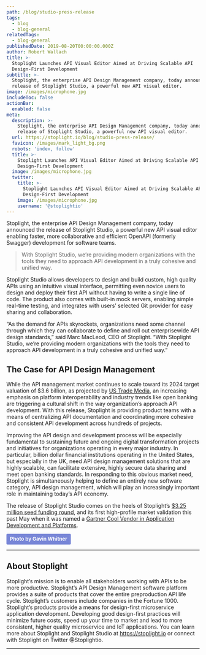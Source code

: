 ```yaml
---
path: /blog/studio-press-release
tags:
  - blog
  - blog-general
relatedTags:
  - blog-general
publishedDate: 2019-08-20T00:00:00.000Z
author: Robert Wallach
title: >-
  Stoplight Launches API Visual Editor Aimed at Driving Scalable API
  Design-First Development
subtitle: >-
  Stoplight, the enterprise API Design Management company, today announced the
  release of Stoplight Studio, a powerful new API visual editor.
image: /images/microphone.jpg
includeToc: false
actionBar:
  enabled: false
meta:
  description: >-
    Stoplight, the enterprise API Design Management company, today announced the
    release of Stoplight Studio, a powerful new API visual editor.
  url: https://stoplight.io/blog/studio-press-release/
  favicon: /images/mark_light_bg.png
  robots: 'index, follow'
  title: >-
    Stoplight Launches API Visual Editor Aimed at Driving Scalable API
    Design-First Development
  image: /images/microphone.jpg
  twitter:
    title: >-
      Stoplight Launches API Visual Editor Aimed at Driving Scalable API
      Design-First Development
    image: /images/microphone.jpg
    username: '@stoplightio'
---
```



Stoplight, the enterprise API Design Management company, today announced the release of Stoplight Studio, a powerful new API visual editor enabling faster, more collaborative and efficient OpenAPI (formerly Swagger) development for software teams.

> With Stoplight Studio, we’re providing modern organizations with the tools they need to approach API development in a truly cohesive and unified way.

Stoplight Studio allows developers to design and build custom, high quality APIs using an intuitive visual interface, permitting even novice users to design and deploy their first API without having to write a single line of code. The product also comes with built-in mock servers, enabling simple real-time testing, and integrates with users’ selected Git provider for easy sharing and collaboration.

“As the demand for APIs skyrockets, organizations need some channel through which they can collaborate to define and roll out enterprisewide API design standards,” said Marc MacLeod, CEO of Stoplight. “With Stoplight Studio, we’re providing modern organizations with the tools they need to approach API development in a truly cohesive and unified way.”

## The Case for API Design Management

While the API management market continues to scale toward its 2024 target valuation of $3.6 billion, as projected by [US Trade Media](https://cts.businesswire.com/ct/CT?id=smartlink&url=https%3A%2F%2Fustrademedia.com%2Fapi-management-market-latest-study-explores-gigantic-growth-mulesoft-tibco-software-axway-amazon-web-services%2F&esheet=52081290&newsitemid=20190820005232&lan=en-US&anchor=US+Trade+Media&index=2&md5=062a80e23b68ea19145e85dda6ccd87e), an increasing emphasis on platform interoperability and industry trends like open banking are triggering a cultural shift in the way organization’s approach API development. With this release, Stoplight is providing product teams with a means of centralizing API documentation and coordinating more cohesive and consistent API development across hundreds of projects.

Improving the API design and development process will be especially fundamental to sustaining future and ongoing digital transformation projects and initiatives for organizations operating in every major industry. In particular, billion dollar financial institutions operating in the United States, but especially in the UK, need API design management solutions that are highly scalable, can facilitate extensive, highly secure data sharing and meet open banking standards. In responding to this obvious market need, Stoplight is simultaneously helping to define an entirely new software category, API design management, which will play an increasingly important role in maintaining today’s API economy.

The release of Stoplight Studio comes on the heels of Stoplight’s [$3.25 million seed funding round](https://cts.businesswire.com/ct/CT?id=smartlink&url=https%3A%2F%2Fwww.businesswire.com%2Fnews%2Fhome%2F20181003005211%2Fen%2FStoplight-Lands-3.25M-Seed-Funding-Lead-Evolution&esheet=52081290&newsitemid=20190820005232&lan=en-US&anchor=%243.25+million+seed+funding+round&index=3&md5=0df05767ba2b132a6f9aa7deaa48a540), and its first high-profile market validation this past May when it was named a [Gartner Cool Vendor in Application Development and Platforms](/blog/gartner-cool-vendor/).

<a style="background-color:#7886D7;color:white;text-decoration:none;padding:4px 6px;font-family:-apple-system, BlinkMacSystemFont, &quot;San Francisco&quot;, &quot;Helvetica Neue&quot;, Helvetica, Ubuntu, Roboto, Noto, &quot;Segoe UI&quot;, Arial, sans-serif;font-size:13px;font-weight:bold;line-height:1.2;display:inline-block;border-radius:3px" href="https://musicoomph.com/" title="Photo by Gavin Whitner"><span style="display:inline-block;padding:2px 3px"></i>Photo by Gavin Whitner</span></a>

---

## About Stoplight

Stoplight’s mission is to enable all stakeholders working with APIs to be more productive. Stoplight’s API Design Management software platform provides a suite of products that cover the entire preproduction API life cycle. Stoplight’s customers include companies in the Fortune 1000. Stoplight’s products provide a means for design-first microservice application development. Developing good design-first practices will minimize future costs, speed up your time to market and lead to more consistent, higher quality microservice and IoT applications. You can learn more about Stoplight and Stoplight Studio at https://stoplight.io or connect with Stoplight on Twitter @Stoplightio.

---
